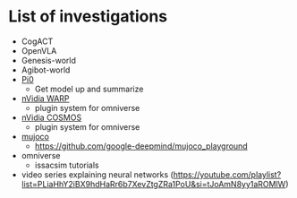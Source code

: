 # List of investigations
* CogACT
* OpenVLA
* Genesis-world
* Agibot-world
* [Pi0](https://github.com/allenzren/open-pi-zero?utm_source=tldraihttps://www.physicalintelligence.company/download/pi0.pdf)
    * Get model up and summarize
* [nVidia WARP](https://github.com/NVIDIA/warp)
    * plugin system for omniverse
* [nVidia COSMOS](https://www.nvidia.com/en-us/ai/cosmos/)
    * plugin system for omniverse
* [mujoco](https://mujoco.org/)
    * https://github.com/google-deepmind/mujoco_playground
* omniverse
    * issacsim tutorials
* video series explaining neural networks (https://youtube.com/playlist?list=PLiaHhY2iBX9hdHaRr6b7XevZtgZRa1PoU&si=tJoAmN8yy1aROMlW)